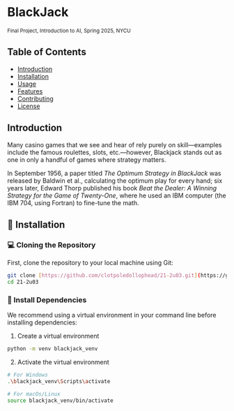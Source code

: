 # BlackJack
<sub>Final Project, Introduction to AI, Spring 2025, NYCU</sub>

## Table of Contents
- [Introduction](#introduction)
- [Installation](#installation)
- [Usage](#usage)
- [Features](#features)
- [Contributing](#contributing)
- [License](#license)

## Introduction
Many casino games that we see and hear of rely purely on skill—examples include the famous roulettes, slots, etc.—however, Blackjack stands out as one in only a handful of games where strategy matters.

In September 1956, a paper titled *The Optimum Strategy in BlackJack* was released by Baldwin et al., calculating the optimum play for every hand; six years later, Edward Thorp published his book  *Beat the Dealer: A Winning Strategy for the Game of Twenty-One*, where he used an IBM computer (the IBM 704, using Fortran) to fine-tune the math.

## 🚀 Installation
### 💻 Cloning the Repository
First, clone the repository to your local machine using Git:
```bash
git clone [https://github.com/clotpoledollophead/21-2u03.git](https://github.com/clotpoledollophead/21-2u03.git)
cd 21-2u03
```
### 🔧 Install Dependencies
We recommend using a virtual environment in your command line before installing dependencies:

1. Create a virtual environment
```bash
python -m venv blackjack_venv
```

2. Activate the virtual environment
```bash
# For Windows
.\blackjack_venv\Scripts\activate
```

```bash
# For macOs/Linux
source blackjack_venv/bin/activate
```
